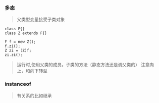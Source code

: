 ### 多态
> 父类型变量接受子类对象

    class F{}
    class Z extends F{}
    
    F f = new Z();
    f.zi();
    Z zi = (Z)f;
    zi.zi();
    
> 运行时,使用父类的成员，子类的方法（静态方法还是调父类的）
> 注意向上，和向下转型

### instanceof 
> 有关系的比如继承